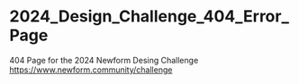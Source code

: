 # 2024_Design_Challenge_404_Error_Page
404 Page for the 2024 Newform Desing Challenge https://www.newform.community/challenge
